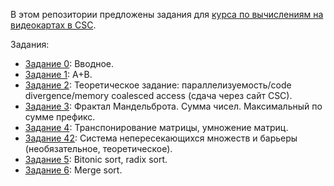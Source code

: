 В этом репозитории предложены задания для [курса по вычислениям на видеокартах в CSC](https://compscicenter.ru/courses/video_cards_computation/2020-autumn/).

Задания:

 - [Задание 0](https://github.com/GPGPUCourse/GPGPUTasks2020/tree/task00): Вводное.
 - [Задание 1](https://github.com/GPGPUCourse/GPGPUTasks2020/tree/task01): A+B.
 - [Задание 2](https://github.com/GPGPUCourse/GPGPUTasks2020/tree/task02): Теоретическое задание: параллелизуемость/code divergence/memory coalesced access (сдача через сайт CSC).
 - [Задание 3](https://github.com/GPGPUCourse/GPGPUTasks2020/tree/task03): Фрактал Мандельброта. Сумма чисел. Максимальный по сумме префикс.
 - [Задание 4](https://github.com/GPGPUCourse/GPGPUTasks2020/tree/task04): Транспонирование матрицы, умножение матриц.
 - [Задание 42](https://github.com/GPGPUCourse/GPGPUTasks2020/tree/task42): Система непересекающихся множеств и барьеры (необязательное, теоретическое).
 - [Задание 5](https://github.com/GPGPUCourse/GPGPUTasks2020/tree/task05): Bitonic sort, radix sort.
 - [Задание 6](https://github.com/GPGPUCourse/GPGPUTasks2020/tree/task06): Merge sort.
